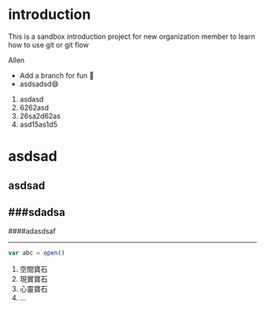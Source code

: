 # introduction
This is a sandbox introduction project for new organization member to learn how to use git or git flow



Allen
- Add a branch for fun :dog:
- asdsadsd:smile:


1. asdasd
2. 6262asd
3. 26sa2d62as
4. asd15as1d5


# asdsad
## asdsad
###sdadsa
----
####adasdsaf

----

```javascript
var abc = open()
```

1.  空間寶石
2.  現實寶石
3.  心靈寶石
4.  ...
